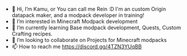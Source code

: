 - 👋 Hi, I’m Kamu, or You can call me Rein :D
I'm an custom Origin datapack maker, and a modpack developer in training!
- 👀 I’m interested in Minecraft Modpack development
- 🌱 I’m currently learning Base modpack development, Quests, Custom Crafting recipes.
- 💞️ I’m looking to collaborate on Projects for Minecraft modpacks
- 📫 How to reach me https://discord.gg/4TZN3YUqBB

<!---
My pronouns are She/Her. I sometimes streamon Twitch, I do not like using a mic because of Gender dysphoria (I'm Trans MtF) I'm 19 years old. 
--->
